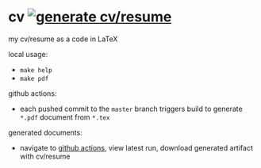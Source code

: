 cv [![generate cv/resume](https://github.com/pwittchen/cv/actions/workflows/build.yml/badge.svg)](https://github.com/pwittchen/cv/actions/workflows/build.yml)
==
my cv/resume as a code in LaTeX

local usage:
- `make help`
- `make pdf`

github actions:
- each pushed commit to the `master` branch triggers build to generate `*.pdf` document from `*.tex`

generated documents:
- navigate to [github actions](https://github.com/pwittchen/cv/actions), view latest run, download generated artifact with cv/resume
